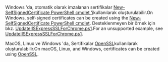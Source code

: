 <span data-ttu-id="5503c-101">Windows 'da, otomatik olarak imzalanan sertifikalar [New-SelfSignedCertificate PowerShell cmdlet 'i](/powershell/module/pkiclient/new-selfsignedcertificate?view=win10-ps)kullanılarak oluşturulabilir.</span><span class="sxs-lookup"><span data-stu-id="5503c-101">On Windows, self-signed certificates can be created using the [New-SelfSignedCertificate PowerShell cmdlet](/powershell/module/pkiclient/new-selfsignedcertificate?view=win10-ps).</span></span> <span data-ttu-id="5503c-102">Desteklenmeyen bir örnek için bkz. [UpdateIISExpressSSLForChrome.ps1](https://github.com/dotnet/AspNetCore.Docs/tree/master/aspnetcore/includes/make-x509-cert/UpdateIISExpressSSLForChrome.ps1).</span><span class="sxs-lookup"><span data-stu-id="5503c-102">For an unsupported example, see [UpdateIISExpressSSLForChrome.ps1](https://github.com/dotnet/AspNetCore.Docs/tree/master/aspnetcore/includes/make-x509-cert/UpdateIISExpressSSLForChrome.ps1).</span></span>

<span data-ttu-id="5503c-103">MacOS, Linux ve Windows 'da, Sertifikalar [OpenSSL](https://www.openssl.org/)kullanılarak oluşturulabilir.</span><span class="sxs-lookup"><span data-stu-id="5503c-103">On macOS, Linux, and Windows, certificates can be created using [OpenSSL](https://www.openssl.org/).</span></span>
